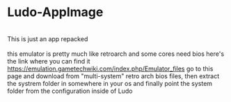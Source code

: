 # Ludo-AppImage

<br>This is just an app repacked<br/>
<br>this emulator is pretty much like retroarch and some cores need bios here's the link where you can find it https://emulation.gametechwiki.com/index.php/Emulator_files go to this page and download from "multi-system" retro arch bios files, then extract the systrem folder in somewhere in your os and finally point the system folder from the configuration inside of Ludo<br/>
